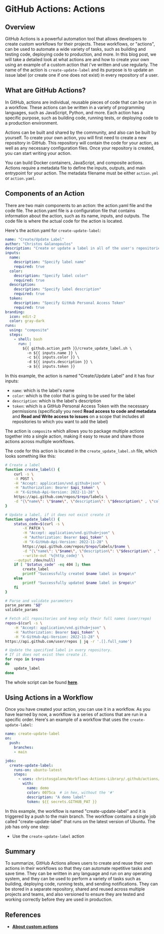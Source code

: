# GitHub Actions: Actions

## Overview

GitHub Actions is a powerful automation tool that allows developers to create custom workflows for their projects. These workflows, or "actions", can be used to automate a wide variety of tasks, such as building and testing code, deploying code to production, and more. In this blog post, we will take a detailed look at what actions are and how to create your own using an example of a custom action that i've written and use regularly. The name of the action is `create-update-label` and its purpose is to update an issue label (or create one if one does not exist) in every repository of a user.

## What are GitHub Actions?

In GitHub, actions are individual, reusable pieces of code that can be run in a workflow. These actions can be written in a variety of programming languages, such as JavaScript, Python, and more. Each action has a specific purpose, such as building code, running tests, or deploying code to a production environment.

Actions can be built and shared by the community, and also can be built by yourself. To create your own action, you will first need to create a new repository in GitHub. This repository will contain the code for your action, as well as any necessary configuration files. Once your repository is created, you can start writing your action.

You can build Docker containers, JavaScript, and composite actions. Actions require a metadata file to define the inputs, outputs, and main entrypoint for your action. The metadata filename must be either `action.yml` or `action.yaml`.

## Components of an Action

There are two main components to an action: the action.yaml file and the code file. The action.yaml file is a configuration file that contains information about the action, such as its name, inputs, and outputs. The code file is where the actual code for the action is located.

Here's the action.yaml for `create-update-label`:

```yaml
name: "Create/Update Label"
author: "Christos Galanopoulos"
description: "Create or update a label in all of the user's repositories"
inputs:
  name:
    description: "Specify label name"
    required: true
  color:
    description: "Specify label color"
    required: true
  description:
    description: "Specify label description"
    required: true
  token:
    description: "Specify GitHub Personal Access Token"
    required: true
branding:
  icon: edit-2
  color: gray-dark
runs:
  using: "composite"
  steps:
    - shell: bash
      run: |
        ${{ github.action_path }}/create_update_label.sh \
          -n ${{ inputs.name }} \
          -c ${{ inputs.color }} \
          -d ${{ inputs.description }} \
          -a ${{ inputs.token }}
```

In this example, the action is named "Create/Update Label" and it has four inputs:

- `name`: which is the label's name
- `color`: which is the color that is going to be used for the label
- `description`: which is the label's description
- `token`: which is a GitHub Personal Access Token with the necessary permissions (specifically you need **Read access to code and metadata** and **Read and Write access to issues** on a scope that includes all repositories to which you want to add the label)

The action is `composite` which allows you to package multiple actions together into a single action, making it easy to reuse and share those actions across multiple workflows.

The code for this action is located in the `create_update_label.sh` file, which looks something like this:

```bash
# Create a label
function create_label() {
    curl -s \
    -X POST \
    -H "Accept: application/vnd.github+json" \
    -H "Authorization: Bearer $api_token" \
    -H "X-GitHub-Api-Version: 2022-11-28" \
    https://api.github.com/repos/$repo/labels \
    -d "{\"name\": \"$name\", \"description\": \"$description\" , \"color\": \"$color\"}"
}

# Update a label, if it does not exist create it
function update_label() {
    status_code=$(curl -s \
        -X PATCH \
        -H "Accept: application/vnd.github+json" \
        -H "Authorization: Bearer $api_token" \
        -H "X-GitHub-Api-Version: 2022-11-28" \
        https://api.github.com/repos/$repo/labels/$name \
        -d "{\"name\": \"$name\", \"description\": \"$description\" , \"color\": \"$color\"}" \
        --write-out '%{http_code}' \
    --output /dev/null)
    if [ "$status_code" -eq 404 ]; then
        create_label
        printf "Successfully created $name label in $repo\n"
    else
        printf "Successfully updated $name label in $repo\n"
    fi
}

# Parse and validate parameters
parse_params "$@"
validate_params

# Fetch all repositories and keep only their full names (user/repo)
repos=$(curl -s \
    -H "Accept: application/vnd.github+json" \
    -H "Authorization: Bearer $api_token" \
    -H "X-GitHub-Api-Version: 2022-11-28" \
https://api.github.com/user/repos | jq -r '.[].full_name')

# Update the specified label in every repository.
# If it does not exist then create it.
for repo in $repos
do
    update_label
done
```

The whole script can be found [**here**](https://github.com/christosgalano/Workflows-Actions-Library/blob/main/.github/actions/create-update-label/create_update_label.sh).

## Using Actions in a Workflow

Once you have created your action, you can use it in a workflow. As you have learned by now, a workflow is a series of actions that are run in a specific order. Here's an example of a workflow that uses the `create-update-label`:

```yaml
name: create-update-label
on:
  push:
    branches:
    - main

jobs:
  create-update-label:
    runs-on: ubuntu-latest
    steps:
      - uses: christosgalano/Workflows-Actions-Library/.github/actions/create-update-label@main
        with:
          name: demo
          color: 0075ca  # in hex, without the '#'
          description: "A demo label"
          token: ${{ secrets.GITHUB_PAT }}
```

In this example, the workflow is named "create-update-label" and it is triggered by a push to the main branch. The workflow contains a single job called "create-update-label" that runs on the latest version of Ubuntu. The job has only one step:

- Use the `create-update-label` action

## Summary

To summarize, GitHub Actions allows users to create and reuse their own actions in their workflows so that they can automate repetitive tasks and save time. They can be written in any language and run on any operating system, and they can be used to perform a variety of tasks such as building, deploying code, running tests, and sending notifications. They can be stored in a separate repository, shared and reused across multiple projects and teams, and also versioned to ensure they are tested and working correctly before they are used in production.

## References

- [**About custom actions**](https://docs.github.com/en/actions/creating-actions/about-custom-actions)
